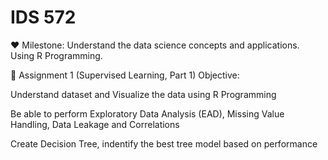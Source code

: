 # IDS 572
♥️ Milestone: Understand the data science concepts and applications. Using R Programming.

🎯 Assignment 1 (Supervised Learning, Part 1)
Objective:

Understand dataset and Visualize the data using R Programming

Be able to perform Exploratory Data Analysis (EAD), Missing Value Handling, Data Leakage and Correlations

Create Decision Tree, indentify the best tree model based on performance

